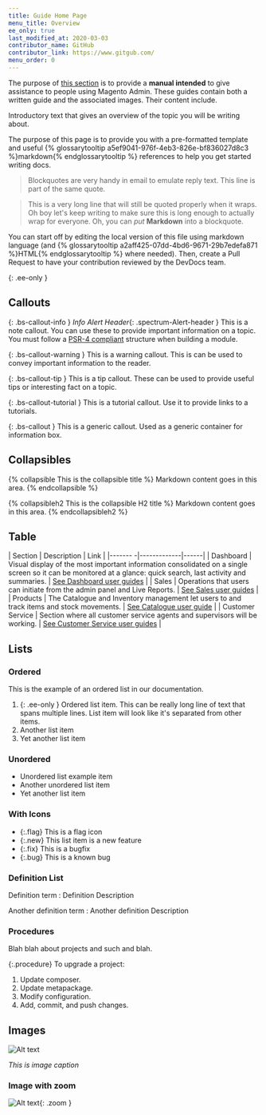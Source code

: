 ```yaml
---
title: Guide Home Page
menu_title: Overview
ee_only: true
last_modified_at: 2020-03-03
contributor_name: GitHub
contributor_link: https://www.gitgub.com/
menu_order: 0
---
```


The purpose of [this section](https://www.google.com) is to provide a **manual intended** to give assistance to people using Magento Admin. These guides contain both a written guide and the associated images. Their content include.

Introductory text that gives an overview of the topic you will be writing about.

The purpose of this page is to provide you with a pre-formatted template and useful {% glossarytooltip a5ef9041-976f-4eb3-826e-bf836027d8c3 %}markdown{% endglossarytooltip %} references to help you get started writing docs.

> Blockquotes are very handy in email to emulate reply text.
> This line is part of the same quote.

> This is a very long line that will still be quoted properly when it wraps. Oh boy let's keep writing to make sure this is long enough to actually wrap for everyone. Oh, you can *put* **Markdown** into a blockquote. 

You can start off by editing the local version of this file using markdown language (and {% glossarytooltip a2aff425-07dd-4bd6-9671-29b7edefa871 %}HTML{% endglossarytooltip %} where needed). Then, create a Pull Request to have your contribution reviewed by the DevDocs team.

{: .ee-only } 
## Callouts 

{: .bs-callout-info }
*Info Alert Header*{: .spectrum-Alert-header }
This is a note callout. You can use these to provide important information on a topic.
You must follow a <a href="http://www.php-fig.org/psr/psr-4/">PSR-4 compliant</a> structure when building a module.

{: .bs-callout-warning }
This is a warning callout. This is can be used to convey important information to the reader.

{: .bs-callout-tip }
This is a tip callout. These can be used to provide useful tips or interesting fact on a topic.

{: .bs-callout-tutorial }
This is a tutorial callout. Use it to provide links to a tutorials.

{: .bs-callout }
This is a generic callout. Used as a generic container for information box.

## Collapsibles

{% collapsible This is the collapsible title %}
  Markdown content goes in this area.
{% endcollapsible %}

{% collapsibleh2 This is the collapsible H2 title %}
  Markdown content goes in this area.
{% endcollapsibleh2 %}


## Table

| Section | Description | Link |
|------- -|-------------|------|
| Dashboard | Visual display of the most important information consolidated on a single screen so it can be monitored at a glance: quick search, last activity and summaries. | [See Dashboard user guides](subpage/) |
| Sales | Operations that users can initiate from the admin panel and Live Reports. | [See Sales user guides](subpage/)  |
| Products | The Catalogue and Inventory management let users to  and track items and stock movements. | [See Catalogue user guide](subpage/) |
| Customer Service | Section where all customer service agents and supervisors will be working. | [See Customer Service user guides](subpage/) |


## Lists

### Ordered 

This is the example of an ordered list in our documentation.

1. {: .ee-only } Ordered list item. This can be really long line of text that spans multiple lines. List item will look like it's separated from other items.
2. Another list item
3. Yet another list item

### Unordered

* Unordered list example item
* Another unordered list item
* Yet another list item

### With Icons

* {:.flag} This is a flag icon
* {:.new} This list item is a new feature
* {:.fix} This is a bugfix
* {:.bug} This is a known bug

### Definition List

Definition term
: Definition Description

Another definition term
: Another definition Description

### Procedures

Blah blah about projects and such and blah.
 
{:.procedure}
To upgrade a project:
 
1. Update composer.
1. Update metapackage.
1. Modify configuration.
1. Add, commit, and push changes.


## Images

![Alt text](http://via.placeholder.com/1000x500)

_This is image caption_

### Image with zoom

![Alt text](http://via.placeholder.com/1000x500){: .zoom }
